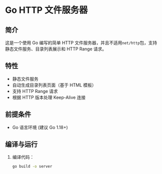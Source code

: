 # Go HTTP 文件服务器

## 简介
这是一个使用 Go 编写的简单 HTTP 文件服务器，并且不适用`net/http`包，支持静态文件服务、目录列表展示和 HTTP Range 请求。

## 特性
- 静态文件服务
- 自动生成目录列表页面（基于 HTML 模板）
- 支持 HTTP Range 请求
- 根据 HTTP 版本处理 Keep-Alive 连接

## 前提条件
- Go 语言环境 (建议 Go 1.18+)

## 编译与运行
1. 编译代码：
   ```bash
   go build -o server
